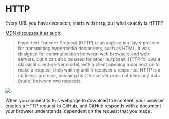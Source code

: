 # HTTP

Every URL you have ever seen, starts with `http`, but what exactly is HTTP?

[MDN discusses it as such](https://developer.mozilla.org/en-US/docs/Web/HTTP):

> Hypertext Transfer Protocol (HTTP) is an application-layer protocol for transmitting hypermedia documents, such as HTML. It was designed for communication between web browsers and web servers, but it can also be used for other purposes. HTTP follows a classical client-server model, with a client opening a connection to make a request, then waiting until it receives a response. HTTP is a stateless protocol, meaning that the server does not keep any data (state) between two requests.

![](https://603168-1953132-raikfcquaxqncofqfm.stackpathdns.com/wp-content/images/http_process_explained.jpg)

When you connect to this webpage to download the content, your browser creates a HTTP request to GitHub, and GitHub responds with a document your browser understands, dependent on the request that you made.
